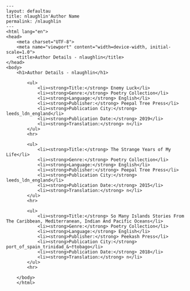
    ---
    layout: defaultau
    title: nlaughlin'Author Name 
    permalink: /nlaughlin
    ---
    <html lang="en">
    <head>
        <meta charset="UTF-8">
        <meta name="viewport" content="width=device-width, initial-scale=1.0">
        <title>Author Details - nlaughlin</title>
    </head>
    <body>
        <h1>Author Details - nlaughlin</h1>
        
            <ul>
                <li><strong>Title:</strong> Enemy Luck</li>
                <li><strong>Genre:</strong> Poetry Collection</li>
                <li><strong>Language:</strong> English</li>
                <li><strong>Publisher:</strong> Peepal Tree Press</li>
                <li><strong>Publication City:</strong> leeds_ldn_england</li>
                <li><strong>Publication Date:</strong> 2019</li>
                <li><strong>Translation:</strong> n</li>
            </ul>
            <hr>
            
            <ul>
                <li><strong>Title:</strong> The Strange Years of My Life</li>
                <li><strong>Genre:</strong> Poetry Collection</li>
                <li><strong>Language:</strong> English</li>
                <li><strong>Publisher:</strong> Peepal Tree Press</li>
                <li><strong>Publication City:</strong> leeds_ldn_england</li>
                <li><strong>Publication Date:</strong> 2015</li>
                <li><strong>Translation:</strong> n</li>
            </ul>
            <hr>
            
            <ul>
                <li><strong>Title:</strong> So Many Islands Stories From The Caribbean, Mediterranean, Indian And Pacific Oceans</li>
                <li><strong>Genre:</strong> Poetry Collection</li>
                <li><strong>Language:</strong> English</li>
                <li><strong>Publisher:</strong> Peekash Press</li>
                <li><strong>Publication City:</strong> port_of_spain_trinidad_&¬†tobago</li>
                <li><strong>Publication Date:</strong> 2018</li>
                <li><strong>Translation:</strong> n</li>
            </ul>
            <hr>
            
        </body>
        </html>
        